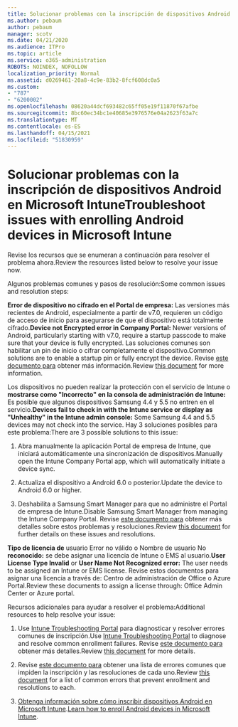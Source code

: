```yaml
---
title: Solucionar problemas con la inscripción de dispositivos Android en Microsoft Intune
ms.author: pebaum
author: pebaum
manager: scotv
ms.date: 04/21/2020
ms.audience: ITPro
ms.topic: article
ms.service: o365-administration
ROBOTS: NOINDEX, NOFOLLOW
localization_priority: Normal
ms.assetid: d0269461-20a8-4c9e-83b2-8fcf608dc0a5
ms.custom:
- "787"
- "6200002"
ms.openlocfilehash: 08620a44dcf693482c65ff05e19f11870f67afbe
ms.sourcegitcommit: 8bc60ec34bc1e40685e3976576e04a2623f63a7c
ms.translationtype: MT
ms.contentlocale: es-ES
ms.lasthandoff: 04/15/2021
ms.locfileid: "51830959"
---
```

# <a name="troubleshoot-issues-with-enrolling-android-devices-in-microsoft-intune"></a><span data-ttu-id="51c18-102">Solucionar problemas con la inscripción de dispositivos Android en Microsoft Intune</span><span class="sxs-lookup"><span data-stu-id="51c18-102">Troubleshoot issues with enrolling Android devices in Microsoft Intune</span></span>

<span data-ttu-id="51c18-103">Revise los recursos que se enumeran a continuación para resolver el problema ahora.</span><span class="sxs-lookup"><span data-stu-id="51c18-103">Review the resources listed below to resolve your issue now.</span></span>
  
<span data-ttu-id="51c18-104">Algunos problemas comunes y pasos de resolución:</span><span class="sxs-lookup"><span data-stu-id="51c18-104">Some common issues and resolution steps:</span></span>
  
 <span data-ttu-id="51c18-105">**Error de dispositivo no cifrado en el Portal de empresa:** Las versiones más recientes de Android, especialmente a partir de v7.0, requieren un código de acceso de inicio para asegurarse de que el dispositivo está totalmente cifrado.</span><span class="sxs-lookup"><span data-stu-id="51c18-105">**Device not Encrypted error in Company Portal:** Newer versions of Android, particularly starting with v7.0, require a startup passcode to make sure that your device is fully encrypted.</span></span> <span data-ttu-id="51c18-106">Las soluciones comunes son habilitar un pin de inicio o cifrar completamente el dispositivo.</span><span class="sxs-lookup"><span data-stu-id="51c18-106">Common solutions are to enable a startup pin or fully encrypt the device.</span></span> <span data-ttu-id="51c18-107">Revise [este documento para](https://docs.microsoft.com/intune-user-help/your-device-appears-encrypted-but-cp-says-otherwise-android) obtener más información.</span><span class="sxs-lookup"><span data-stu-id="51c18-107">Review [this document](https://docs.microsoft.com/intune-user-help/your-device-appears-encrypted-but-cp-says-otherwise-android) for more information.</span></span>
  
 <span data-ttu-id="51c18-108">Los dispositivos no pueden realizar la protección con el servicio de Intune o **mostrarse como "Incorrecto" en la consola de administración de Intune:** Es posible que algunos dispositivos Samsung 4.4 y 5.5 no entren en el servicio.</span><span class="sxs-lookup"><span data-stu-id="51c18-108">**Devices fail to check in with the Intune service or display as "Unhealthy" in the Intune admin console:** Some Samsung 4.4 and 5.5 devices may not check into the service.</span></span> <span data-ttu-id="51c18-109">Hay 3 soluciones posibles para este problema:</span><span class="sxs-lookup"><span data-stu-id="51c18-109">There are 3 possible solutions to this issue:</span></span>
  
1. <span data-ttu-id="51c18-110">Abra manualmente la aplicación Portal de empresa de Intune, que iniciará automáticamente una sincronización de dispositivos.</span><span class="sxs-lookup"><span data-stu-id="51c18-110">Manually open the Intune Company Portal app, which will automatically initiate a device sync.</span></span>

2. <span data-ttu-id="51c18-111">Actualiza el dispositivo a Android 6.0 o posterior.</span><span class="sxs-lookup"><span data-stu-id="51c18-111">Update the device to Android 6.0 or higher.</span></span>

3. <span data-ttu-id="51c18-112">Deshabilita a Samsung Smart Manager para que no administre el Portal de empresa de Intune.</span><span class="sxs-lookup"><span data-stu-id="51c18-112">Disable Samsung Smart Manager from managing the Intune Company Portal.</span></span> <span data-ttu-id="51c18-113">Revise [este documento para](https://docs.microsoft.com/troubleshoot/mem/intune/troubleshoot-device-enrollment-in-intune#devices-fail-to-check-in-with-the-intune-service-and-display-as-unhealthy-in-the-intune-admin-console) obtener más detalles sobre estos problemas y resoluciones.</span><span class="sxs-lookup"><span data-stu-id="51c18-113">Review [this document](https://docs.microsoft.com/troubleshoot/mem/intune/troubleshoot-device-enrollment-in-intune#devices-fail-to-check-in-with-the-intune-service-and-display-as-unhealthy-in-the-intune-admin-console) for further details on these issues and resolutions.</span></span>

 <span data-ttu-id="51c18-114">**Tipo de licencia de** usuario Error no válido o Nombre de usuario No **reconocido:** se debe asignar una licencia de Intune o EMS al usuario.</span><span class="sxs-lookup"><span data-stu-id="51c18-114">**User License Type Invalid** or **User Name Not Recognized error:** The user needs to be assigned an Intune or EMS license.</span></span> <span data-ttu-id="51c18-115">Revise estos documentos para asignar una licencia a través de: Centro de administración de Office o Azure Portal.</span><span class="sxs-lookup"><span data-stu-id="51c18-115">Review these documents to assign a license through: Office Admin Center or Azure portal.</span></span>
  
<span data-ttu-id="51c18-116">Recursos adicionales para ayudar a resolver el problema:</span><span class="sxs-lookup"><span data-stu-id="51c18-116">Additional resources to help resolve your issue:</span></span>
  
1. <span data-ttu-id="51c18-117">Use [Intune Troubleshooting Portal](https://devicemanagement.microsoft.com/#blade/Microsoft_Intune_DeviceSettings/TroubleshootBlade) para diagnosticar y resolver errores comunes de inscripción.</span><span class="sxs-lookup"><span data-stu-id="51c18-117">Use [Intune Troubleshooting Portal](https://devicemanagement.microsoft.com/#blade/Microsoft_Intune_DeviceSettings/TroubleshootBlade) to diagnose and resolve common enrollment failures.</span></span> <span data-ttu-id="51c18-118">Revise [este documento para](https://docs.microsoft.com/intune/help-desk-operators) obtener más detalles.</span><span class="sxs-lookup"><span data-stu-id="51c18-118">Review [this document](https://docs.microsoft.com/intune/help-desk-operators) for more details.</span></span>

2. <span data-ttu-id="51c18-119">Revise [este documento para](https://docs.microsoft.com/troubleshoot/mem/intune/troubleshoot-device-enrollment-in-intune) obtener una lista de errores comunes que impiden la inscripción y las resoluciones de cada uno.</span><span class="sxs-lookup"><span data-stu-id="51c18-119">Review [this document](https://docs.microsoft.com/troubleshoot/mem/intune/troubleshoot-device-enrollment-in-intune) for a list of common errors that prevent enrollment and resolutions to each.</span></span>

3. <span data-ttu-id="51c18-120">[Obtenga información sobre cómo inscribir dispositivos Android en Microsoft Intune](https://docs.microsoft.com/intune/android-enroll).</span><span class="sxs-lookup"><span data-stu-id="51c18-120">[Learn how to enroll Android devices in Microsoft Intune](https://docs.microsoft.com/intune/android-enroll).</span></span>
